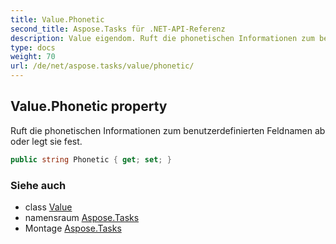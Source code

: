 ```yaml
---
title: Value.Phonetic
second_title: Aspose.Tasks für .NET-API-Referenz
description: Value eigendom. Ruft die phonetischen Informationen zum benutzerdefinierten Feldnamen ab oder legt sie fest.
type: docs
weight: 70
url: /de/net/aspose.tasks/value/phonetic/
---
```

## Value.Phonetic property

Ruft die phonetischen Informationen zum benutzerdefinierten Feldnamen ab oder legt sie fest.

```csharp
public string Phonetic { get; set; }
```

### Siehe auch

* class [Value](../)
* namensraum [Aspose.Tasks](../../value/)
* Montage [Aspose.Tasks](../../../)


